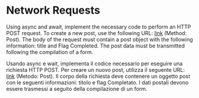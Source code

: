 # Network Requests

Using async and await, implement the necessary code to perform an HTTP POST request. To create a new post, use the following URL: [link](https://jsonplaceholder.typicode.com/posts) (Method: Post). The body of the request must contain a post object with the following information: title and Flag Completed. The post data must be transmitted following the compilation of a form.

Usando async e wait, implementa il codice necessario per eseguire una richiesta HTTP POST. Per creare un nuovo post, utilizza il seguente URL: [link](https://jsonplaceholder.typicode.com/posts) (Metodo: Post). Il corpo della richiesta deve contenere un oggetto post con le seguenti informazioni: titolo e flag Completato. I dati postali devono essere trasmessi a seguito della compilazione di un form.

